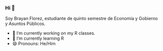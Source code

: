 ### Hi 👋

Soy Brayan Florez, estudiante de quinto semestre de Economía y Gobierno y Asuntos Públicos. 

- 🔭 I’m currently working on my R classes. 
- 🌱 I’m currently learning R
- 😄 Pronouns: He/Him




<!--
**brayanflorez/brayanflorez** is a ✨ _special_ ✨ repository because its `README.md` (this file) appears on your GitHub profile.

Here are some ideas to get you started:

- 🔭 I’m currently working on ...
- 🌱 I’m currently learning ...
- 👯 I’m looking to collaborate on ...
- 🤔 I’m looking for help with ...
- 💬 Ask me about ...
- 📫 How to reach me: ...
- 😄 Pronouns: ...
- ⚡ Fun fact: ...
-->
